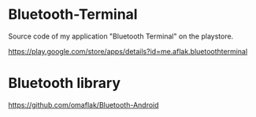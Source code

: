 # Bluetooth-Terminal
Source code of my application "Bluetooth Terminal" on the playstore.

https://play.google.com/store/apps/details?id=me.aflak.bluetoothterminal

# Bluetooth library

https://github.com/omaflak/Bluetooth-Android
